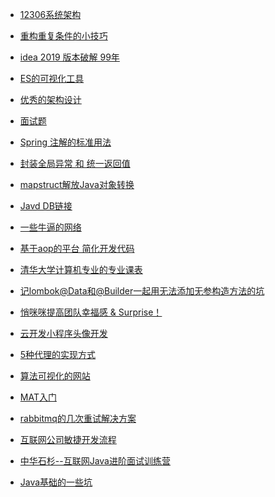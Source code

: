 - [12306系统架构](https://mp.weixin.qq.com/s/ZYS7UwgX1fli_rn1DA0b0g)
- [重构重复条件的小技巧](https://juejin.im/post/5e12a59d5188253abf5cdd43)
- [idea 2019 版本破解 99年](https://www.jianshu.com/p/de2209161358)
- [ES的可视化工具](https://www.jianshu.com/p/54e04b5b5ce2)
- [优秀的架构设计](https://mp.weixin.qq.com/s/00GtrLGNCFIbFy4gh2Ce2Q)
- [面试题](https://juejin.im/entry/5e99444b51882573a509b691)
- [Spring 注解的标准用法](https://mrbird.cc/deepin-springboot-autoconfig.html)
- [封装全局异常 和 统一返回值](https://www.jianshu.com/p/3f3d9e8d1efa)
- [mapstruct解放Java对象转换
](https://blog.csdn.net/w605283073/article/details/107371462)

- [Javd DB链接](
https://blog.csdn.net/shushugood/article/details/79925150)


- [一些牛逼的网络](https://mp.weixin.qq.com/s/WqvNalUNLP-IEkpFapJbKQ)

- [基于aop的平台 简化开发代码](https://gitee.com/dibo_software/diboot)

- [清华大学计算机专业的专业课表](https://www.tsinghua.edu.cn/wenjian/bkzy2020_28.pdf)

- [记lombok@Data和@Builder一起用无法添加无参构造方法的坑](https://blog.csdn.net/w605283073/article/details/89221853)

- [悄咪咪提高团队幸福感 & Surprise！](https://juejin.im/post/6860262796618268680)


- [云开发小程序头像开发](https://github.com/hi-our/hi-face)

- [5种代理的实现方式](https://juejin.im/post/6883647726639120397#heading-6)

- [算法可视化的网站](https://mp.weixin.qq.com/s/j9r3o-vs546nS6IeHRHnzQ)

- [MAT入门](https://juejin.cn/post/6908665391136899079)
- [rabbitmq的几次重试解决方案](https://my.oschina.net/dengfuwei/blog/1595047)

- [互联网公司敏捷开发流程](https://juejin.cn/post/6913716768796213261)

- [中华石杉--互联网Java进阶面试训练营](https://gitee.com/shishan100/Java-Interview-Advanced)

- [Java基础的一些坑](https://juejin.cn/post/6915949956327014407#comment)